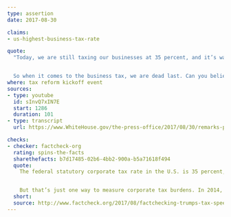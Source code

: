 ```yaml
---
type: assertion
date: 2017-08-30

claims:
- us-highest-business-tax-rate

quote:
  "Today, we are still taxing our businesses at 35 percent, and it’s way more than that. And think of it: In some cases, way above 40 percent when you include state and local taxes, in various states. The United States is now behind France, behind Germany, behind Canada, Ireland, Japan, Mexico, South Korea, and many other nations…


  So when it comes to the business tax, we are dead last. Can you believe that? So this cannot be allowed to continue any longer. America must lead the way, not follow from behind."
where: tax reform kickoff event
sources:
- type: youtube
  id: sInvQ7xIN7E
  start: 1286
  duration: 101
- type: transcript
  url: https://www.WhiteHouse.gov/the-press-office/2017/08/30/remarks-president-trump-tax-reform-springfield-mo

checks:
- checker: factcheck-org
  rating: spins-the-facts
  sharethefacts: b7d17485-02b6-4bb2-900a-b5a71618f494
  quote:
    The federal statutory corporate tax rate in the U.S. is 35 percent, as Trump said, and that figure jumps to about 39 percent when state taxes are added in. That is highest among the 35 advanced economies tracked by the Organisation for Economic Co-Operation and Development. The next highest is France at 34.4 percent.


    But that’s just one way to measure corporate tax burdens. In 2014, a Congressional Research Service report found that the average effective corporate tax rate in 2008 was 27.1 percent, which tracks pretty closely to the GDP weighted average among other OECD countries, 27.7 percent.
  short:
  source: http://www.factcheck.org/2017/08/factchecking-trumps-tax-speech/
---
```


